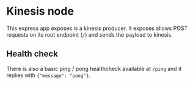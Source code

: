 # Kinesis node

This express app exposes is a kinesis producer.
It exposes allows POST requests on its root endpoint (`/`) and sends the payload to kinesis.

## Health check

There is also a basic ping / pong healthcheck available at `/ping` and it replies with `{"message": "pong"}`.
